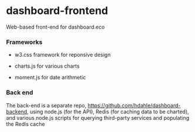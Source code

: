 # dashboard-frontend

Web-based front-end for dashboard.eco

### Frameworks
- w3.css framework for reponsive design

- charts.js for various charts

- moment.js for date arithmetic

### Back end
The back-end is a separate repo, https://github.com/hdahle/dashboard-backend, using node.js (for the API), Redis (for caching data to be charted), and various node.js scripts for querying third-party services and populating the Redis cache
